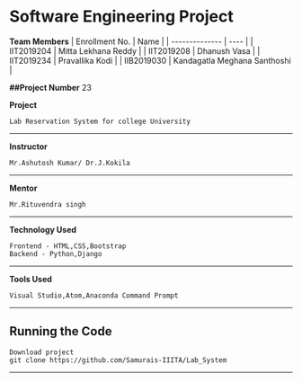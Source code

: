 # Software Engineering Project

**Team Members**
|   Enrollment No.  |   Name   | 
|   --------------  |   ----   | 
|    IIT2019204  |   Mitta Lekhana Reddy |
|    IIT2019208  |   Dhanush Vasa | 
|    IIT2019234  |   Pravallika Kodi |
|    IIB2019030  |   Kandagatla Meghana Santhoshi |

**##Project Number** 
23

**Project** 
```
Lab Reservation System for college University
```
---
**Instructor**
```
Mr.Ashutosh Kumar/ Dr.J.Kokila
```
---
**Mentor** 
```
Mr.Rituvendra singh
```
---
**Technology Used** 
```
Frontend - HTML,CSS,Bootstrap
Backend - Python,Django 
```
---
**Tools Used** 
```
Visual Studio,Atom,Anaconda Command Prompt 
```
---
## Running the Code 

```
Download project
git clone https://github.com/Samurais-IIITA/Lab_System
```
---
